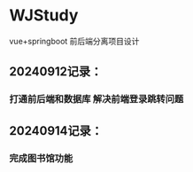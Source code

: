 # WJStudy
vue+springboot 前后端分离项目设计

## 20240912记录：
### 打通前后端和数据库 解决前端登录跳转问题


## 20240914记录：
### 完成图书馆功能

